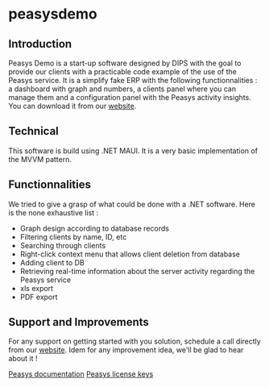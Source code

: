 # peasysdemo

## Introduction

Peasys Demo is a start-up software designed by DIPS with the goal to provide our clients with a practicable code example of the use of the Peasys service. It is a simplify fake ERP with the following functionnalities : a dashboard with graph and numbers, a clients panel where you can manage them and a configuration panel with the Peasys activity insights. You can download it from our [website](https://dips400.com/products).

## Technical

This software is build using .NET MAUI. It is a very basic implementation of the MVVM pattern.

## Functionnalities

We tried to give a grasp of what could be done with a .NET software. Here is the none exhaustive list :
- Graph design according to database records
- Filtering clients by name, ID, etc
- Searching through clients
- Right-click context menu that allows client deletion from database
- Adding client to DB
- Retrieving real-time information about the server activity regarding the Peasys service
- xls export
- PDF export

## Support and Improvements

For any support on getting started with you solution, schedule a call directly from our [website](https://dips400.com/appointement-schedule). Idem for any improvement idea, we'll be glad to hear about it !

[Peasys documentation](https://dips400.com/docs)
[Peasys license keys](https://dips400.com/pricing)

